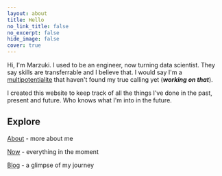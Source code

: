```yaml
---
layout: about
title: Hello
no_link_title: false 
no_excerpt: false 
hide_image: false
cover: true
---
```


Hi, I'm Marzuki. I used to be an engineer, now turning data scientist. They say skills are transferrable and I believe that. I would say I'm a [multipotentialite](https://puttylike.com/terminology/) that haven't found my true calling yet (_**working on that**_).

I created this website to keep track of all the things I've done in the past, present and future. Who knows what I'm into in the future.  


## Explore

[About](about.md) - more about me

[Now](now.md) - everything in the moment

[Blog](blog.md) - a glimpse of my journey